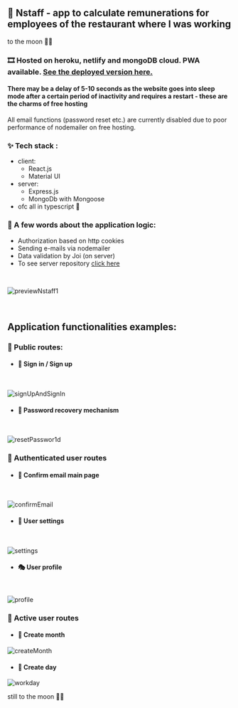 ## 📱 Nstaff - app to calculate remunerations for employees of the restaurant where I was working

to the moon 🚀🚀

### 🎞️ Hosted on heroku, netlify and mongoDB cloud. PWA available. [See the deployed version here.](https://nstaff.netlify.app/) 
#### There may be a delay of 5-10 seconds as the website goes into sleep mode after a certain period of inactivity and requires a restart - these are the charms of free hosting

All email functions (password reset etc.) are currently disabled due to poor performance of nodemailer on free hosting.

### ✨ Tech stack :

- client:
  - React.js
  - Material UI
- server:
  - Express.js
  - MongoDb with Mongoose
- ofc all in typescript 💖

### 📖 A few words about the application logic:

- Authorization based on http cookies
- Sending e-mails via nodemailer
- Data validation by Joi (on server)
- To see server repository [click here](https://github.com/DevKica/nstaff-server)

<br/>

![previewNstaff1](https://user-images.githubusercontent.com/89777457/150654600-fa9bc9c9-533e-4e6c-8790-1cb664747ae8.png)

<br/>

## Application functionalities examples:

### 🚗 Public routes:

- #### 🔐 Sign in / Sign up

<br/>

![signUpAndSignIn](https://user-images.githubusercontent.com/89777457/150654323-3327d86e-0131-4073-9cef-4e154c9e5309.png)

- #### 🏦 Password recovery mechanism

<br/>

![resetPasswor1d](https://user-images.githubusercontent.com/89777457/150654691-59797d78-fe66-43ce-9391-b3da3a0a8236.png)

### 🚕 Authenticated user routes

- #### 📧 Confirm email main page

<br/>

![confirmEmail](https://user-images.githubusercontent.com/89777457/150658226-00d6095d-b869-4847-942d-3ac884d0c336.png)

- #### 🏪 User settings

<br/>

![settings](https://user-images.githubusercontent.com/89777457/150658175-2014516b-51ce-4bab-8a96-450d315e424f.png)

- #### 🎭 User profile

<br/>

![profile](https://user-images.githubusercontent.com/89777457/150658227-4bc87df3-543b-41a3-af3c-3d3aa4f372ef.png)

### 🚓 Active user routes

- #### 📅 Create month

![createMonth](https://user-images.githubusercontent.com/89777457/150658224-1f2c2892-ba09-4500-b2a1-86c37aed50f3.png)

- #### 🍻 Create day

![workday](https://user-images.githubusercontent.com/89777457/150658609-c26a2ef7-12a7-47cf-90bb-658df1bfd46e.png)

still to the moon 🚀🚀
